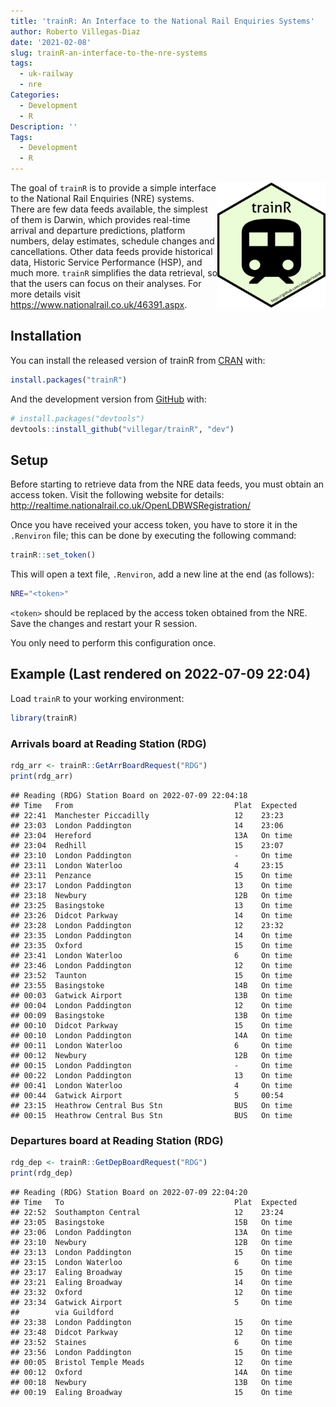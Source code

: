```yaml
---
title: 'trainR: An Interface to the National Rail Enquiries Systems'
author: Roberto Villegas-Diaz
date: '2021-02-08'
slug: trainR-an-interface-to-the-nre-systems
tags:
  - uk-railway
  - nre
Categories:
  - Development
  - R
Description: ''
Tags:
  - Development
  - R
---
```


<img src="https://raw.githubusercontent.com/villegar/trainR/main/inst/images/logo.png" alt="logo" align="right" height=200px/>

The goal of `trainR` is to provide a simple interface to the 
National Rail Enquiries (NRE) systems. There are few data feeds 
available, the simplest of them is Darwin, which provides real-time 
arrival and departure predictions, platform numbers, delay estimates, 
schedule changes and cancellations. Other data feeds provide historical 
data, Historic Service Performance (HSP), and much more. `trainR` 
simplifies the data retrieval, so that the users can focus on their 
analyses. For more details visit 
https://www.nationalrail.co.uk/46391.aspx.

## Installation

You can install the released version of trainR from [CRAN](https://CRAN.R-project.org) with:

``` r
install.packages("trainR")
```

And the development version from [GitHub](https://github.com/) with:

``` r
# install.packages("devtools")
devtools::install_github("villegar/trainR", "dev")
```

## Setup
Before starting to retrieve data from the NRE data feeds, you must obtain an access token. 
Visit the following website for details: http://realtime.nationalrail.co.uk/OpenLDBWSRegistration/

Once you have received your access token, you have to store it in the `.Renviron` file; this can be 
done by executing the following command:


```r
trainR::set_token()
```

This will open a text file, `.Renviron`, add a new line at the end (as follows):

```bash
NRE="<token>"
```

`<token>` should be replaced by the access token obtained from the NRE. Save the changes and restart 
your R session.

You only need to perform this configuration once.

## Example (Last rendered on 2022-07-09 22:04)

Load `trainR` to your working environment:

```r
library(trainR)
```

### Arrivals board at Reading Station (RDG)


```r
rdg_arr <- trainR::GetArrBoardRequest("RDG")
print(rdg_arr)
```

```
## Reading (RDG) Station Board on 2022-07-09 22:04:18
## Time   From                                    Plat  Expected
## 22:41  Manchester Piccadilly                   12    23:23
## 23:03  London Paddington                       14    23:06
## 23:04  Hereford                                13A   On time
## 23:04  Redhill                                 15    23:07
## 23:10  London Paddington                       -     On time
## 23:11  London Waterloo                         4     23:15
## 23:11  Penzance                                15    On time
## 23:17  London Paddington                       13    On time
## 23:18  Newbury                                 12B   On time
## 23:25  Basingstoke                             13    On time
## 23:26  Didcot Parkway                          14    On time
## 23:28  London Paddington                       12    23:32
## 23:35  London Paddington                       14    On time
## 23:35  Oxford                                  15    On time
## 23:41  London Waterloo                         6     On time
## 23:46  London Paddington                       12    On time
## 23:52  Taunton                                 15    On time
## 23:55  Basingstoke                             14B   On time
## 00:03  Gatwick Airport                         13B   On time
## 00:04  London Paddington                       12    On time
## 00:09  Basingstoke                             13B   On time
## 00:10  Didcot Parkway                          15    On time
## 00:10  London Paddington                       14A   On time
## 00:11  London Waterloo                         6     On time
## 00:12  Newbury                                 12B   On time
## 00:15  London Paddington                       -     On time
## 00:22  London Paddington                       13    On time
## 00:41  London Waterloo                         4     On time
## 00:44  Gatwick Airport                         5     00:54
## 23:15  Heathrow Central Bus Stn                BUS   On time
## 00:15  Heathrow Central Bus Stn                BUS   On time
```

### Departures board at Reading Station (RDG)


```r
rdg_dep <- trainR::GetDepBoardRequest("RDG")
print(rdg_dep)
```

```
## Reading (RDG) Station Board on 2022-07-09 22:04:20
## Time   To                                      Plat  Expected
## 22:52  Southampton Central                     12    23:24
## 23:05  Basingstoke                             15B   On time
## 23:06  London Paddington                       13A   On time
## 23:10  Newbury                                 12B   On time
## 23:13  London Paddington                       15    On time
## 23:15  London Waterloo                         6     On time
## 23:17  Ealing Broadway                         15    On time
## 23:21  Ealing Broadway                         14    On time
## 23:32  Oxford                                  12    On time
## 23:34  Gatwick Airport                         5     On time
##        via Guildford                           
## 23:38  London Paddington                       15    On time
## 23:48  Didcot Parkway                          12    On time
## 23:52  Staines                                 6     On time
## 23:56  London Paddington                       15    On time
## 00:05  Bristol Temple Meads                    12    On time
## 00:12  Oxford                                  14A   On time
## 00:18  Newbury                                 13B   On time
## 00:19  Ealing Broadway                         15    On time
```
